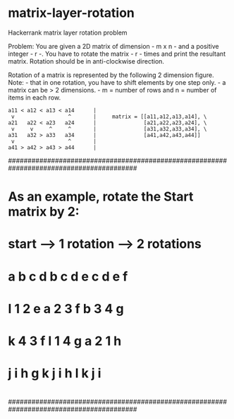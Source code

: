 # matrix-layer-rotation
Hackerrank matrix layer rotation problem

Problem:
You are given a 2D matrix of dimension - m x n - and a positive integer - r -. 
You have to rotate the matrix - r - times and print the resultant matrix. 
Rotation should be in anti-clockwise direction.

Rotation of a  matrix is represented by the following 2 dimension figure. 
Note: - that in one rotation, you have to shift elements by one step only.
      - a matrix can be > 2 dimensions.
       - m = number of rows and n = number of items in each row.      

    a11 < a12 < a13 < a14      |
     v                 ^       |     matrix = [[a11,a12,a13,a14], \
    a21   a22 < a23   a24      |               [a21,a22,a23,a24], \
     v     v     ^     ^       |               [a31,a32,a33,a34], \
    a31   a32 > a33   a34      |               [a41,a42,a43,a44]]
     v                 ^       |
    a41 > a42 > a43 > a44      |

#########################################################################################
#
# As an example, rotate the Start matrix by 2:
#
#   start    --> 1 rotation --> 2 rotations
#
#  a b c d        b c d e         c d e f
#  l 1 2 e        a 2 3 f         b 3 4 g
#  k 4 3 f        l 1 4 g         a 2 1 h
#  j i h g        k j i h         l k j i
#
#########################################################################################
